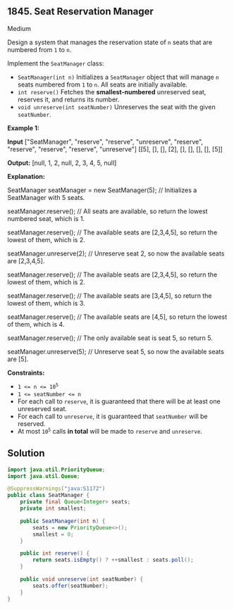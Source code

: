 ## 1845\. Seat Reservation Manager

Medium

Design a system that manages the reservation state of `n` seats that are numbered from `1` to `n`.

Implement the `SeatManager` class:

*   `SeatManager(int n)` Initializes a `SeatManager` object that will manage `n` seats numbered from `1` to `n`. All seats are initially available.
*   `int reserve()` Fetches the **smallest-numbered** unreserved seat, reserves it, and returns its number.
*   `void unreserve(int seatNumber)` Unreserves the seat with the given `seatNumber`.

**Example 1:**

**Input** ["SeatManager", "reserve", "reserve", "unreserve", "reserve", "reserve", "reserve", "reserve", "unreserve"] [[5], [], [], [2], [], [], [], [], [5]]

**Output:** [null, 1, 2, null, 2, 3, 4, 5, null]

**Explanation:** 

SeatManager seatManager = new SeatManager(5); // Initializes a SeatManager with 5 seats. 

seatManager.reserve(); // All seats are available, so return the lowest numbered seat, which is 1. 

seatManager.reserve(); // The available seats are [2,3,4,5], so return the lowest of them, which is 2. 

seatManager.unreserve(2); // Unreserve seat 2, so now the available seats are [2,3,4,5]. 

seatManager.reserve(); // The available seats are [2,3,4,5], so return the lowest of them, which is 2. 

seatManager.reserve(); // The available seats are [3,4,5], so return the lowest of them, which is 3. 

seatManager.reserve(); // The available seats are [4,5], so return the lowest of them, which is 4. 

seatManager.reserve(); // The only available seat is seat 5, so return 5. 

seatManager.unreserve(5); // Unreserve seat 5, so now the available seats are [5].

**Constraints:**

*   <code>1 <= n <= 10<sup>5</sup></code>
*   `1 <= seatNumber <= n`
*   For each call to `reserve`, it is guaranteed that there will be at least one unreserved seat.
*   For each call to `unreserve`, it is guaranteed that `seatNumber` will be reserved.
*   At most <code>10<sup>5</sup></code> calls **in total** will be made to `reserve` and `unreserve`.

## Solution

```java
import java.util.PriorityQueue;
import java.util.Queue;

@SuppressWarnings("java:S1172")
public class SeatManager {
    private final Queue<Integer> seats;
    private int smallest;

    public SeatManager(int n) {
        seats = new PriorityQueue<>();
        smallest = 0;
    }

    public int reserve() {
        return seats.isEmpty() ? ++smallest : seats.poll();
    }

    public void unreserve(int seatNumber) {
        seats.offer(seatNumber);
    }
}
```